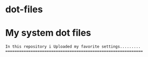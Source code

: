 # dot-files

My system dot files
===================

    In this repository i Uploaded my favorite settings.........
    ============================================================


